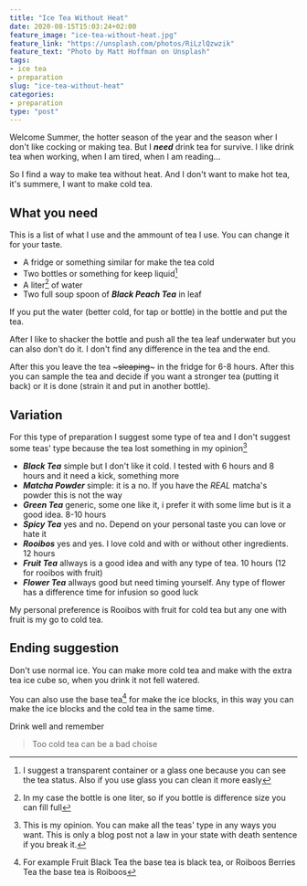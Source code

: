```yaml
---
title: "Ice Tea Without Heat"
date: 2020-08-15T15:03:24+02:00
feature_image: "ice-tea-without-heat.jpg"
feature_link: "https://unsplash.com/photos/RiLzlQzwzik"
feature_text: "Photo by Matt Hoffman on Unsplash"
tags:
- ice tea
- preparation
slug: "ice-tea-without-heat"
categories: 
- preparation
type: "post"
---
```


Welcome Summer, the hotter season of the year and the season wher I don't like cocking or making tea.
But I ***need*** drink tea for survive. I like drink tea when working, when I am tired, when I am reading... 

So I find a way to make tea without heat. And I don't want to make hot tea, it's summere, I want to make cold tea.


## What you need

This is a list of what I use and the ammount of tea I use. You can change it for your taste.

* A fridge or something similar for make the tea cold
* Two bottles or something for keep liquid[^1]
* A liter[^2] of water
* Two full soup spoon of ***Black Peach Tea*** in leaf 

If you put the water (better cold, for tap or bottle) in the bottle and put the tea. 

After I like to shacker the bottle and push all the tea leaf underwater but you can also don't do it. I don't find any difference in the tea and the end.

After this you leave the tea ~~~sleaping~~~ in the fridge for 6-8 hours. After this you can sample the tea and decide if you want a stronger tea (putting it back) or it is done (strain it and put in another bottle).

## Variation

For this type of preparation I suggest some type of tea and I don't suggest some teas' type because the tea lost something in my opinion[^3]

* ***Black Tea*** simple but I don't like it cold. I tested with 6 hours and 8 hours and it need a kick, something more
* ***Matcha Powder*** simple: it is a no. If you have the *REAL* matcha's powder this is not the way
* ***Green Tea*** generic, some one like it, i prefer it with some lime but is it a good idea. 8-10 hours
* ***Spicy Tea*** yes and no. Depend on your personal taste you can love or hate it
* ***Rooibos*** yes and yes. I love cold and with or without other ingredients. 12 hours
* ***Fruit Tea*** allways is a good idea and with any type of tea.  10 hours (12 for rooibos with fruit)
* ***Flower Tea*** allways good but need timing yourself. Any type of flower has a difference time for infusion so good luck

My personal preference is Rooibos with fruit for cold tea but any one with fruit is my go to cold tea.

## Ending suggestion

Don't use normal ice. You can make more cold tea and make with the extra tea ice cube so, when you drink it not fell watered. 

You can also use the base tea[^4] for make the ice blocks, in this way you can make the ice blocks and the cold tea in the same time.

Drink well and remember 

> Too cold tea can be a bad choise

[^1]: I suggest a transparent container or a glass one because you can see the tea status. Also if you use glass you can clean it more easly
[^2]: In my case the bottle is one liter, so if you bottle is difference size you can fill full
[^3]: This is my opinion. You can make all the teas' type in any ways you want. This is only a blog post not a law in your state with death sentence if you break it.
[^4]: For example Fruit Black Tea the base tea is black tea, or Roiboos Berries Tea the base tea is Roiboos
